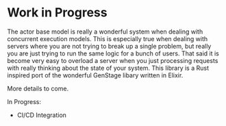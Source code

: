 # Work in Progress

The actor base model is really a wonderful system when dealing with concurrent execution models.  This is especially true when dealing with servers where you are not trying to break up a single problem, but really you are just trying to run the same logic for a bunch of users.  That said it is become very easy to overload a server when you just processing requests with really thinking about the state of your system.  This library is a Rust inspired port of the wonderful GenStage libary written in Elixir.

More details to come.

In Progress:

* CI/CD Integration
